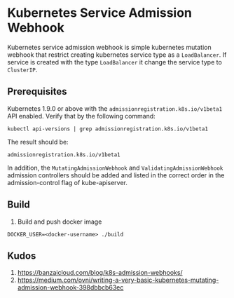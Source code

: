 # Kubernetes Service Admission Webhook
Kubernetes service admission webhook is simple kubernetes mutation webhook that restrict creating kubernetes service type as a ```LoadBalancer```. If service is created with the type ```LoadBalancer``` it change the service type to ```ClusterIP```.

## Prerequisites

Kubernetes 1.9.0 or above with the `admissionregistration.k8s.io/v1beta1` API enabled. Verify that by the following command:
```
kubectl api-versions | grep admissionregistration.k8s.io/v1beta1
```
The result should be:
```
admissionregistration.k8s.io/v1beta1
```

In addition, the `MutatingAdmissionWebhook` and `ValidatingAdmissionWebhook` admission controllers should be added and listed in the correct order in the admission-control flag of kube-apiserver.

## Build
1. Build and push docker image
```
DOCKER_USER=<docker-username> ./build
```

## Kudos
1. https://banzaicloud.com/blog/k8s-admission-webhooks/
2. https://medium.com/ovni/writing-a-very-basic-kubernetes-mutating-admission-webhook-398dbbcb63ec